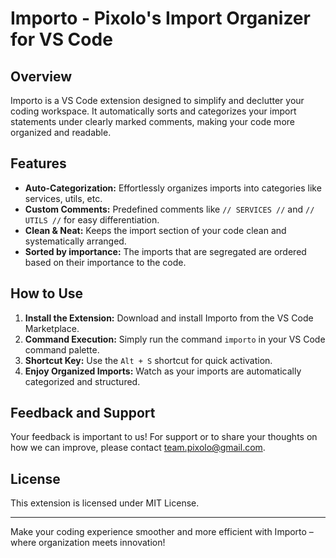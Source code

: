 # Importo - Pixolo's Import Organizer for VS Code

## Overview

Importo is a VS Code extension designed to simplify and declutter your coding workspace. It automatically sorts and categorizes your import statements under clearly marked comments, making your code more organized and readable.

## Features

- **Auto-Categorization:** Effortlessly organizes imports into categories like services, utils, etc.
- **Custom Comments:** Predefined comments like `// SERVICES //` and `// UTILS //` for easy differentiation.
- **Clean & Neat:** Keeps the import section of your code clean and systematically arranged.
- **Sorted by importance:** The imports that are segregated are ordered based on their importance to the code.

## How to Use

1. **Install the Extension:** Download and install Importo from the VS Code Marketplace.
2. **Command Execution:** Simply run the command `importo` in your VS Code command palette.
3. **Shortcut Key:** Use the `Alt + S` shortcut for quick activation.
4. **Enjoy Organized Imports:** Watch as your imports are automatically categorized and structured.

## Feedback and Support

Your feedback is important to us! For support or to share your thoughts on how we can improve, please contact team.pixolo@gmail.com.

## License

This extension is licensed under MIT License.

---

Make your coding experience smoother and more efficient with Importo – where organization meets innovation!